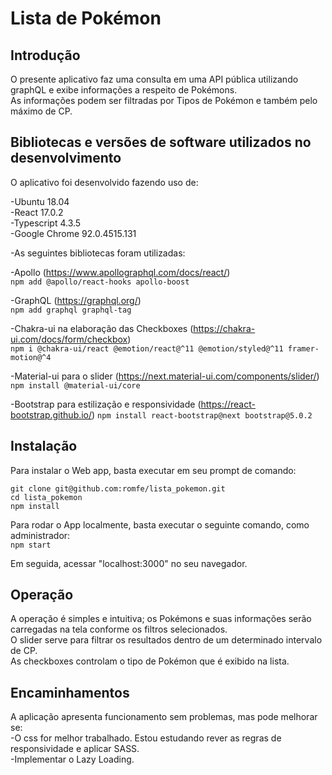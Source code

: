 # Lista de Pokémon  

## Introdução  

O presente aplicativo faz uma consulta em uma API pública utilizando graphQL e exibe informações a respeito de Pokémons.  
As informações podem ser filtradas por Tipos de Pokémon e também pelo máximo de CP.  

## Bibliotecas e versões de software utilizados no desenvolvimento

O aplicativo foi desenvolvido fazendo uso de:  

-Ubuntu 18.04  
-React 17.0.2  
-Typescript 4.3.5  
-Google Chrome 92.0.4515.131  

-As seguintes bibliotecas foram utilizadas:  

-Apollo (https://www.apollographql.com/docs/react/)  
`npm add @apollo/react-hooks apollo-boost`  

-GraphQL (https://graphql.org/)  
`npm add graphql graphql-tag`  

-Chakra-ui na elaboração das Checkboxes (https://chakra-ui.com/docs/form/checkbox)  
`npm i @chakra-ui/react @emotion/react@^11 @emotion/styled@^11 framer-motion@^4`  

-Material-ui para o slider (https://next.material-ui.com/components/slider/)  
`npm install @material-ui/core`  

-Bootstrap para estilização e responsividade (https://react-bootstrap.github.io/)
`npm install react-bootstrap@next bootstrap@5.0.2`  


## Instalação

Para instalar o Web app, basta executar em seu prompt de comando:  

`git clone git@github.com:romfe/lista_pokemon.git`  
`cd lista_pokemon`  
`npm install`  

Para rodar o App localmente, basta executar o seguinte comando, como administrador:  
`npm start`  

Em seguida, acessar "localhost:3000" no seu navegador.  

## Operação

A operação é simples e intuitiva; os Pokémons e suas informações serão carregadas na tela conforme os filtros selecionados.  
O slider serve para filtrar os resultados dentro de um determinado intervalo de CP.  
As checkboxes controlam o tipo de Pokémon que é exibido na lista.

## Encaminhamentos

A aplicação apresenta funcionamento sem problemas, mas pode melhorar se:  
-O css for melhor trabalhado. Estou estudando rever as regras de responsividade e aplicar SASS.  
-Implementar o Lazy Loading.